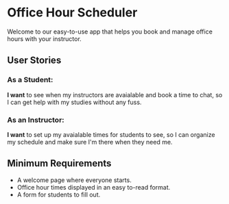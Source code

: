 
# Office Hour Scheduler
Welcome to our easy-to-use app that helps you book and manage office hours with your instructor.

## User Stories
### As a Student:
**I want** to see when my instructors are avaialable and book a time to chat, so I can get help with my studies without any fuss.

### As an Instructor:
**I want** to set up my avaialable times for students to see, so I can organize my schedule and make sure I'm there when they need me.

## Minimum Requirements

- A welcome page where everyone starts.
- Office hour times displayed in an easy to-read format.
- A form for students to fill out.




